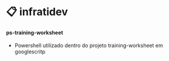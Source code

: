 # 📋 infratidev
#### ps-training-worksheet
- Powershell utilizado dentro do projeto training-worksheet em googlescritp


